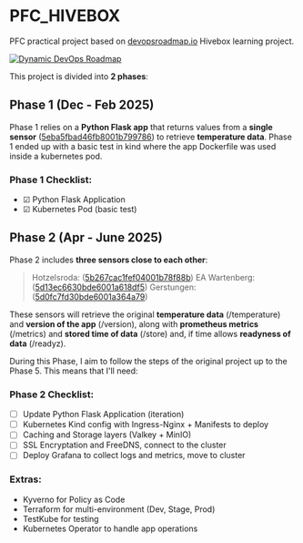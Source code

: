 # PFC_HIVEBOX

PFC practical project based on [devopsroadmap.io](https://devopsroadmap.io/projects/hivebox/) Hivebox learning project.

[![Dynamic DevOps Roadmap](https://devopshive.net/badges/dynamic-devops-roadmap.svg)](https://github.com/DevOpsHiveHQ/dynamic-devops-roadmap)

This project is divided into **2 phases**:

## Phase 1 (Dec - Feb 2025)

Phase 1 relies on a **Python Flask app** that returns values from a **single sensor** ([5eba5fbad46fb8001b799786](https://opensensemap.org/explore/5eba5fbad46fb8001b799786)) to retrieve **temperature data**. Phase 1 ended up with a basic test in kind where the app Dockerfile was used inside a kubernetes pod.

### Phase 1 Checklist:
- &#9745; Python Flask Application
- &#9745; Kubernetes Pod (basic test)


## Phase 2 (Apr - June 2025)

Phase 2 includes **three sensors close to each other**:
 > Hotzelsroda: ([5b267cac1fef04001b78f88b](https://opensensemap.org/explore/5b267cac1fef04001b78f88b)) 
 > EA Wartenberg: ([5d13ec6630bde6001a618df5](https://opensensemap.org/explore/5d13ec6630bde6001a618df5)) 
 > Gerstungen: ([5d0fc7fd30bde6001a364a79](https://opensensemap.org/explore/5d0fc7fd30bde6001a364a79))

These sensors will retrieve the original **temperature data** (/temperature) and  **version of the app** (/version), along with  **prometheus metrics** (/metrics) and  **stored time of data** (/store) and, if time allows  **readyness of data** (/readyz).

During this Phase, I aim to follow the steps of the original project up to the Phase 5. This means that I'll need:

### Phase 2 Checklist:
- &#9744; Update Python Flask Application (iteration)
- &#9744; Kubernetes Kind config with Ingress-Nginx + Manifests to deploy
- &#9744; Caching and Storage layers (Valkey + MinIO)
- &#9744; SSL Encryptation and FreeDNS, connect to the cluster
- &#9744; Deploy Grafana to collect logs and metrics, move to cluster

### Extras:
- Kyverno for Policy as Code
- Terraform for multi-environment (Dev, Stage, Prod)
- TestKube for testing
- Kubernetes Operator to handle app operations


